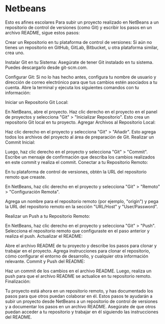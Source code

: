 # Netbeans
Esto es afines escolares
Para subir un proyecto realizado en NetBeans a un repositorio de control de versiones (como Git) y escribir los pasos en un archivo README, sigue estos pasos:

Crear un Repositorio en tu plataforma de control de versiones: Si aún no tienes un repositorio en GitHub, GitLab, Bitbucket, u otra plataforma similar, crea uno.

Instalar Git en tu Sistema: Asegúrate de tener Git instalado en tu sistema. Puedes descargarlo desde git-scm.com.

Configurar Git: Si no lo has hecho antes, configura tu nombre de usuario y dirección de correo electrónico para que tus cambios estén asociados a tu cuenta. Abre la terminal y ejecuta los siguientes comandos con tu información:

Iniciar un Repositorio Git Local:

En NetBeans, abre el proyecto. Haz clic derecho en el proyecto en el panel de proyectos y selecciona "Git" > "Inicializar Repositorio". Esto crea un repositorio Git local en tu proyecto. Agregar Archivos al Repositorio Local:

Haz clic derecho en el proyecto y selecciona "Git" > "Añadir". Esto agrega todos los archivos del proyecto al área de preparación de Git. Realizar un Commit Inicial:

Luego, haz clic derecho en el proyecto y selecciona "Git" > "Commit". Escribe un mensaje de confirmación que describa los cambios realizados en este commit y realiza el commit. Conectar a tu Repositorio Remoto:

En tu plataforma de control de versiones, obtén la URL del repositorio remoto que creaste.

En NetBeans, haz clic derecho en el proyecto y selecciona "Git" > "Remoto" > "Configuración Remota".

Agrega un nombre para el repositorio remoto (por ejemplo, "origin") y pega la URL del repositorio remoto en la sección "URL/Host" y "User/Password".

Realizar un Push a tu Repositorio Remoto:

En NetBeans, haz clic derecho en el proyecto y selecciona "Git" > "Push". Selecciona el repositorio remoto que configuraste en el paso anterior y realiza el push. Actualizar el README:

Abre el archivo README de tu proyecto y describe los pasos para clonar y trabajar en el proyecto. Agrega instrucciones para clonar el repositorio, cómo configurar el entorno de desarrollo, y cualquier otra información relevante. Commit y Push del README:

Haz un commit de los cambios en el archivo README. Luego, realiza un push para que el archivo README se actualice en tu repositorio remoto. Finalización:

Tu proyecto está ahora en un repositorio remoto, y has documentado los pasos para que otros puedan colaborar en él. Estos pasos te ayudarán a subir un proyecto desde NetBeans a un repositorio de control de versiones y a documentar los pasos en un archivo README. Asegúrate de que otros puedan acceder a tu repositorio y trabajar en él siguiendo las instrucciones del README.
